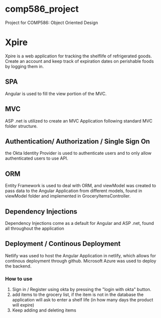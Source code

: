 # comp586_project
Project for COMP586: Object Oriented Design

# Xpire
Xpire is a web application for tracking the shelflife of refrigerated goods.
Create an account and keep track of expiration dates on perishable foods by logging them in.

## SPA
Angular is used to fill the view portion of the MVC. 

## MVC
ASP .net is utilized to create an MVC Application following standard MVC folder structure.

## Authentication/ Authorization / Single Sign On
the Okta Identity Provider is used to authenticate users and to only allow authenticated users to use API.


## ORM 
Entity Framework is used to deal with ORM, and viewModel was created to pass data to the Angular Application from different models, 
found in viewModel folder and implemented in GroceryItemsController. 

## Dependency Injections
Dependency Injections come as a default for Angular and ASP .net, found all throughout the application

## Deployment / Continous Deployment
Netlify was used to host the Angular Application in netlify, which allows for continous deployment through github. 
Microsoft Azure was used to deploy the backend.

### How to use
1. Sign in / Register using okta by pressing the "login with okta" button. 
2. add items to the grocery list, if the item is not in the database the application will ask to enter a shelf life (in how many days
the product will expire)
3. Keep adding and deleting items

